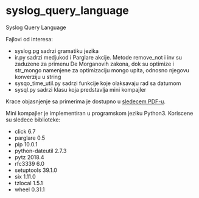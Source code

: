 # syslog_query_language
Syslog Query Language

Fajlovi od interesa:
  - syslog.pg sadrzi gramatiku jezika
  - ir.py sadrzi medjukod i Parglare akcije. Metode remove_not i inv su zaduzene za primenu De Morganovih zakona, dok su optimize i str_mongo namenjene za optimizaciju mongo upita, odnosno njegovu konverziju u string
  - sysqo_time_util.py sadrzi funkcije koje olaksavaju rad sa datumom
  - sysql.py sadrzi klasu koja predstavlja mini kompajler
  
Krace objasnjenje sa primerima je dostupno u [sledecem PDF-u](https://drive.google.com/file/d/1KcTYrm0SQofon1eHzAUoJD1NVvmBbHQ1/view?usp=sharing).

Mini kompajler je implementiran u programskom jeziku Python3. Koriscene su sledece biblioteke:
  - click           6.7
  - parglare        0.5    
  - pip             10.0.1 
  - python-dateutil 2.7.3  
  - pytz            2018.4 
  - rfc3339         6.0    
  - setuptools      39.1.0 
  - six             1.11.0 
  - tzlocal         1.5.1  
  - wheel           0.31.1 
